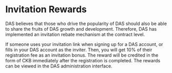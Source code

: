 # Invitation Rewards

DAS believes that those who drive the popularity of DAS should also be able to share the fruits of DAS growth and development. Therefore, DAS has implemented an invitation rebate mechanism at the contract level.

If someone uses your invitation link when signing up for a DAS account, or fills in your DAS account as the inviter. Then, you will get 10% of their registration fee as an invitation bonus. The reward will be credited in the form of CKB immediately after the registration is completed. The rewards can be viewed in the DAS administration interface.

